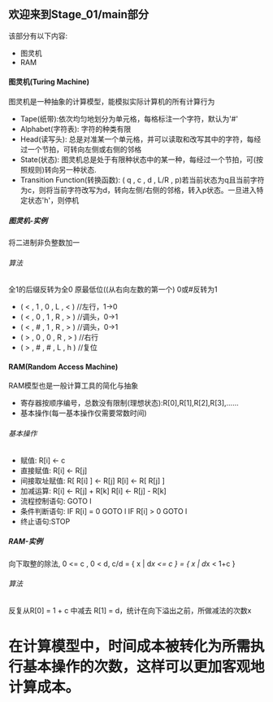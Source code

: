 ## 欢迎来到Stage_01/main部分
该部分有以下内容:
* 图灵机
* RAM
#### 图灵机(Turing Machine)
图灵机是一种抽象的计算模型，能模拟实际计算机的所有计算行为
* Tape(纸带):依次均匀地划分为单元格，每格标注一个字符，默认为'#'
* Alphabet(字符表): 字符的种类有限
* Head(读写头): 总是对准某一个单元格，并可以读取和改写其中的字符，每经过一个节拍，可转向左侧或右侧的邻格
* State(状态): 图灵机总是处于有限种状态中的某一种，每经过一个节拍，可(按照规则)转向另一种状态.
* Transition Function(转换函数): ( q , c , d , L/R , p)若当前状态为q且当前字符为c，则将当前字符改写为d，转向左侧/右侧的邻格，转入p状态。一旦进入特定状态'h'，则停机
##### 图灵机-实例
将二进制非负整数加一
###### 算法
全1的后缀反转为全0
原最低位((从右向左数的第一个) 0或#反转为1

* ( < , 1 , 0 , L , < ) //左行，1->0
* ( < , 0 , 1 , R , > ) //调头，0->1
* ( < , # , 1 , R , > ) //调头，0->1
* ( > , 0 , 0 , R , > ) //右行
* ( > , # , # , L , h ) //复位


#### RAM(Random Access Machine)
RAM模型也是一般计算工具的简化与抽象
* 寄存器按顺序编号，总数没有限制(理想状态):R[0],R[1],R[2],R[3],......
* 基本操作(每一基本操作仅需要常数时间)
###### 基本操作
* 赋值: R[i] <- c
* 直接赋值: R[i] <- R[j]
* 间接取址赋值: R[ R[i] ] <- R[j]      R[i] <- R[ R[j] ]
* 加减运算: R[i] <- R[j] + R[k]      R[i] <- R[j] - R[k]
* 流程控制语句: GOTO l
* 条件判断语句: IF R[i] = 0 GOTO l      IF R[i] > 0 GOTO l
* 终止语句:STOP
##### RAM-实例
向下取整的除法, 0 <= c , 0 < d,  c/d = { x | d*x <= c } = { x | d*x < 1+c }
###### 算法
反复从R[0] = 1 + c 中减去 R[1] = d，统计在向下溢出之前，所做减法的次数x


# 在计算模型中，时间成本被转化为所需执行基本操作的次数，这样可以更加客观地计算成本。
